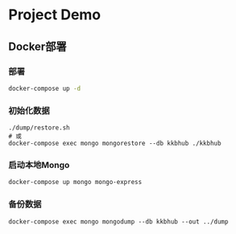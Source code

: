 # Project Demo

## Docker部署
### 部署
```bash
docker-compose up -d
```

### 初始化数据
```
./dump/restore.sh
# 或
docker-compose exec mongo mongorestore --db kkbhub ./kkbhub
```

### 启动本地Mongo
```bash
docker-compose up mongo mongo-express
```

### 备份数据
```
docker-compose exec mongo mongodump --db kkbhub --out ../dump

```